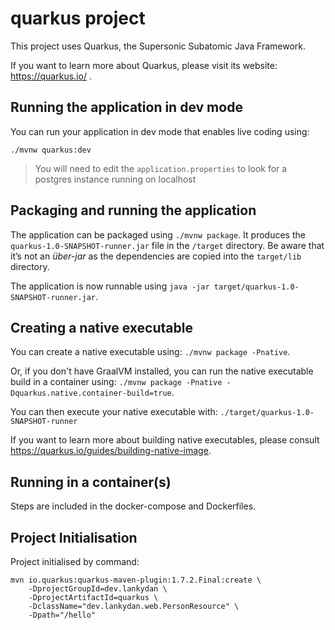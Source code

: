 # quarkus project

This project uses Quarkus, the Supersonic Subatomic Java Framework.

If you want to learn more about Quarkus, please visit its website: https://quarkus.io/ .

## Running the application in dev mode

You can run your application in dev mode that enables live coding using:
```
./mvnw quarkus:dev
```

> You will need to edit the `application.properties` to look for a postgres instance running on localhost

## Packaging and running the application

The application can be packaged using `./mvnw package`.
It produces the `quarkus-1.0-SNAPSHOT-runner.jar` file in the `/target` directory.
Be aware that it’s not an _über-jar_ as the dependencies are copied into the `target/lib` directory.

The application is now runnable using `java -jar target/quarkus-1.0-SNAPSHOT-runner.jar`.

## Creating a native executable

You can create a native executable using: `./mvnw package -Pnative`.

Or, if you don't have GraalVM installed, you can run the native executable build in a container using: `./mvnw package -Pnative -Dquarkus.native.container-build=true`.

You can then execute your native executable with: `./target/quarkus-1.0-SNAPSHOT-runner`

If you want to learn more about building native executables, please consult https://quarkus.io/guides/building-native-image.

## Running in a container(s)

Steps are included in the docker-compose and Dockerfiles.

## Project Initialisation

Project initialised by command:

```shell script
mvn io.quarkus:quarkus-maven-plugin:1.7.2.Final:create \
    -DprojectGroupId=dev.lankydan \
    -DprojectArtifactId=quarkus \
    -DclassName="dev.lankydan.web.PersonResource" \
    -Dpath="/hello"
```